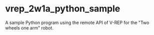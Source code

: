 # vrep_2w1a_python_sample
A sample Python program using the remote API of V-REP for the "Two wheels one arm" robot.
